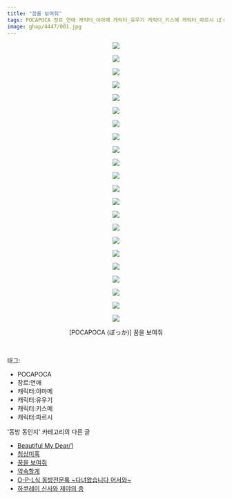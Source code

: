 ```yaml
---
title: "꿈을 보여줘"
tags: POCAPOCA 장르_연애 캐릭터_야마메 캐릭터_유우기 캐릭터_키스메 캐릭터_파르시 ぽっか 동방_동인지
image: ghap/4447/001.jpg
---
```

<div class="article">
<p style="text-align: center; clear: none; float: none;"><img src="{{ site.nasurl }}/ghap/4447/001.jpg"/></p>
<p style="text-align: center; clear: none; float: none;"><img src="{{ site.nasurl }}/ghap/4447/002.jpg"/></p>
<p style="text-align: center; clear: none; float: none;"><img src="{{ site.nasurl }}/ghap/4447/003.jpg"/></p>
<p style="text-align: center; clear: none; float: none;"><img src="{{ site.nasurl }}/ghap/4447/004.jpg"/></p>
<p style="text-align: center; clear: none; float: none;"><img src="{{ site.nasurl }}/ghap/4447/005.jpg"/></p>
<p style="text-align: center; clear: none; float: none;"><img src="{{ site.nasurl }}/ghap/4447/006.jpg"/></p>
<p style="text-align: center; clear: none; float: none;"><img src="{{ site.nasurl }}/ghap/4447/007.jpg"/></p>
<p style="text-align: center; clear: none; float: none;"><img src="{{ site.nasurl }}/ghap/4447/008.jpg"/></p>
<p style="text-align: center; clear: none; float: none;"><img src="{{ site.nasurl }}/ghap/4447/009.jpg"/></p>
<p style="text-align: center; clear: none; float: none;"><img src="{{ site.nasurl }}/ghap/4447/010.jpg"/></p>
<p style="text-align: center; clear: none; float: none;"><img src="{{ site.nasurl }}/ghap/4447/011.jpg"/></p>
<p style="text-align: center; clear: none; float: none;"><img src="{{ site.nasurl }}/ghap/4447/012.jpg"/></p>
<p style="text-align: center; clear: none; float: none;"><img src="{{ site.nasurl }}/ghap/4447/013.jpg"/></p>
<p style="text-align: center; clear: none; float: none;"><img src="{{ site.nasurl }}/ghap/4447/014.jpg"/></p>
<p style="text-align: center; clear: none; float: none;"><img src="{{ site.nasurl }}/ghap/4447/015.jpg"/></p>
<p style="text-align: center; clear: none; float: none;"><img src="{{ site.nasurl }}/ghap/4447/016.jpg"/></p>
<p style="text-align: center; clear: none; float: none;"><img src="{{ site.nasurl }}/ghap/4447/017.jpg"/></p>
<p style="text-align: center; clear: none; float: none;"><img src="{{ site.nasurl }}/ghap/4447/018.jpg"/></p>
<p style="text-align: center; clear: none; float: none;"><img src="{{ site.nasurl }}/ghap/4447/019.jpg"/></p>
<p style="text-align: center; clear: none; float: none;"><img src="{{ site.nasurl }}/ghap/4447/020.jpg"/></p>
<p style="text-align: center; clear: none; float: none;"><img src="{{ site.nasurl }}/ghap/4447/021.jpg"/></p>
<p style="text-align: center; clear: none; float: none;"><img src="{{ site.nasurl }}/ghap/4447/022.jpg"/></p>
<p style="text-align: center; clear: none; float: none;">[POCAPOCA (ぽっか)] 꿈을 보여줘</p>
<p><br/></p>
</div><div class="tagTrail">
<p>태그: </p>
<ul>
<li>POCAPOCA</li>
<li>장르:연애</li>
<li>캐릭터:야마메</li>
<li>캐릭터:유우기</li>
<li>캐릭터:키스메</li>
<li>캐릭터:파르시</li>
</ul>
</div><div class="another">
<p>'동방 동인지' 카테고리의 다른 글</p>
<ul>
<li><a href="/2018-06-11-ghap_4449">Beautiful My Dear/1</a></li>
<li><a href="/2018-06-11-ghap_4448">침상미혹</a></li>
<li><a href="/2018-06-11-ghap_4447">꿈을 보여줘</a></li>
<li><a href="/2018-06-11-ghap_4446">약속할게</a></li>
<li><a href="/2018-06-11-ghap_4445">O-P-L식 동방전문록 ~다녀왔습니다 어서와~</a></li>
<li><a href="/2018-06-11-ghap_4444">하쿠레이 신사와 제야의 종</a></li>
</ul>
</div><div class="cb_module cb_fluid">
<div class="cb_wrt cb_profile">
</div><!-- commentList close -->
</div>